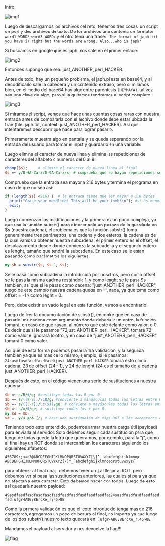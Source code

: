 Intro:

![img1](https://github.com/halexys/UciTeam1/blob/main/Spooky_CTF_2024/Crypto/img/image1.png)

Luego de descargarnos los archivos del reto, tenemos tres cosas, un script en perl y dos archivos de texto. De los archivos uno contenía 
un formato: ```word1_WORD2_word3_WORD4``` y el otro tenía una frase: ``` The format of japh.txt you have is right but the words are wrong. Also...who is japh?```

Si buscamos en google que es japh, nos sale en el primer enlace:

![img2](https://github.com/halexys/UciTeam1/blob/main/Spooky_CTF_2024/Crypto/img/image2.png)

Entonces supongo que sea: just_ANOTHER_perl_HACKER.

Antes de todo, hay un pequeño problema, el japh.pl esta en base64, y al decodificarlo sale la cabecera y un contenido extraño, pero 
si miramos bien, en el medio del base64 hay algo entre paréntesis ```(HEYMAYA)```, tal vez sea una clave de algo, pero si la quitamos 
tendremos el script completo:

![img3](https://github.com/halexys/UciTeam1/blob/main/Spooky_CTF_2024/Crypto/img/image7.png)

Si miramos el script, vemos que hace unas cuantas cosas raras con nuestra entrada antes de compararla con el archivo donde debe estar
ubicada la frae (file: japh.txt, content: just_ANOTHER_perl_HACKER). Así que intentaremos descubrir que hace para lograr pasarlo.

Primeramente muestra algo en pantalla y se queda esperando por la entrada del usuario para tomar el input y guardarlo en una variable:

Luego elimina el caracter de nueva linea y elimina las repeticiones de caracteres del alfabeto o numeros del 0 al 9:

```perl
chomp($s);     # elimina el caracter de nueva linea al final
$s =~ y/0-9A-Za-z/0-9A-Za-z/s; # comprueba que no hayan repeticiones seguidas de numeros ni letras
```

Comprueba que la entrada sea mayor a 216 bytes y termina el programa en caso de que no sea así:


```perl
if (length($s) <216) {  # la entrada tiene que ser mayor a 216 bytes
  print("Cease your meddling! This will be your tomb!\n"); #si es menor se cierra el programa
  exit;
}
```
Luego comienzan las modificaciones y la primera es un poco compleja, ya que usa la función substr() para obtener solo un pedazo
de la guardada en $s (nuestra cadena), el problema es que la función substr() toma generalmente tres parámetros, una cadena y dos enteros,
la cadena es de la cual vamos a obtener nuestra subcadena, el primer entero es el offset, el desplazamiento desde donde comienza la
subcadena y el segundo entero es lenght,  tamaño que tendrá la subcadena. En este caso se le estan pasando como parámetros los siguientes:
```perl
my $b = substr($s, $s-1, $s);
```
Se le pasa como subcadena la introducida por nosotros, pero como offset se le pasa la misma cadena restándole 1, y como lenght se le pasa
$s también, así que si le pasas como cadena: "just_ANOTHER_perl_HACKER", luego de este cambio nuestra cadena queda en "", nada, ya que toma 
como offset = -1 y como leght = 0.

Pero, debe existir un vacío legal en esta función, vamos a encontrarlo!

Luego de leer la documentación de substr(), encontré que en caso de pasarle una cadena como argumento donde debería ir un entro, la
función tomará, en caso de que hayan, al número que esté delante como valor, o 0. Es decir que si le pasamos "72just_ANOTHER_perl_HACKER", 
tomará 72 como valor e ignorará lo otro, y en caso de "just_ANOTEHR_perl_HACKER" tomará 0 como valor.

Así que de esta forma podemos pasar la 1ra validación, y la segunda también ya que es mas de lo mismo, ejemplo, si le pasamos:
```24sasdfasdfasdfasdfasdfjust_ANOTHER_perl_HACKER``` tomará esto como cadena, 23 de offset (24 - 1), y 24 de lenght (24 es el tamaño
de la cadena just_ANOTHER_perl_HACKER).

Después de esto, en el código vienen una serie de sustituciones a nuestra cadena:
```perl
$b =~ s/R/0/g; #sustituye todas las R por 0
$b =~ s/([H-S])/\c8/g; #convierte a minúsculas todas las letras entre H y S
$b =~ s/([i-t])/uc($1)/ge; # conviete a mayúsculas todas las letras entre i y t
$b =~ s/x/R/ge; # sustituye todas las x por R
my $d = $b;
$d =~ y/4-p/A-{/; # hace una sustitución de tipo ROT a los caracteres desde 4 a p por los caracteres desde A hasta {
```

Teniendo todo esto entendido, podemos armar nuestra carga útil (payload) para enviarla al servidor. Solo debemos seguir cada sustitución
para que luego de todas quede la letra que querramos, por ejemplo, para la "j", como al final hay un ROT donde se intercambian los caracteres
siguiendo los siguientes alfabetos:

```456789:;<=>?@ABCDEFGHIJKLMNOPQRSTUVWXYZ[\]^_`abcdefghijklmnop
ABCDEFGHIJKLMNOPQRSTUVWXYZ[\]^_`abcdefghijklmnopqrstuvwxyz{```

para obtener al final una j, debemos tener un ] al llegar al ROT, pero debemos ver si pasa las sustituciones anteriores, las cuales si para
ya que no afectan a este caracter. Esto debemos hacer con todos. Luego de esto así quedaría nuestro payload:

```49asdfasdfasdfasdfasdfasdfasdfasdfasdfasdfasdfas24sasdfasdfasdfasdfasdfsd]ufgr4ABG;8ErcXe_r;46>8E```

Como la primera validación es que el texto introducido tenga mas de 216 caracteres, agregamos un poco de basura al final, no importa ya que
luego de los dos substr() nuestro texto quedará en: ```]ufgr4ABG;8ErcXe_r;46>8E```

Mandamos el payload al servidor y nos devuelve la flag!!!

![flag](https://github.com/halexys/UciTeam1/blob/main/Spooky_CTF_2024/Crypto/img/image8.png)

